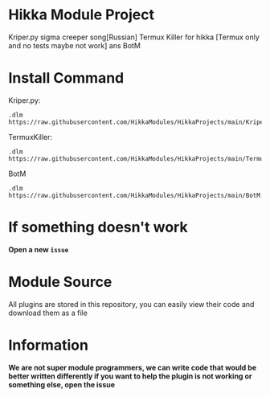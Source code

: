 # Hikka Module Project
Kriper.py sigma creeper song[Russian]
Termux Killer for hikka [Termux only and no tests maybe not work] ans BotM
# Install Command

Kriper.py: 
```
.dlm https://raw.githubusercontent.com/HikkaModules/HikkaProjects/main/Kriper.py
```
TermuxKiller:
```
.dlm https://raw.githubusercontent.com/HikkaModules/HikkaProjects/main/TermuxKiller%5BHikkaModule%5D.py
```
BotM
```
.dlm https://raw.githubusercontent.com/HikkaModules/HikkaProjects/main/BotM.py
```
# If something doesn't work
**Open a new `issue`**
# Module Source
All plugins are stored in this repository, you can easily view their code and download them as a file
# Information
**We are not super module programmers, we can write code that would be better written differently if you want to help the plugin is not working or something else, open the issue**
